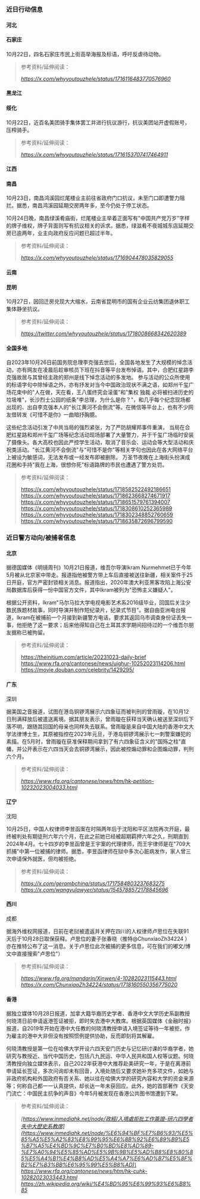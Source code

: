 ### **近日行动信息**

#### 河北

#### 石家庄

10月22日，四名石家庄市民上街高举海报及标语，呼吁反虐待动物。

> 参考资料/延伸阅读：
>
> *<https://x.com/whyyoutouzhele/status/1716116483770576960>*

#### 黑龙江

#### 绥化

10月22日，近百名美团骑手集体罢工并进行抗议游行，抗议美团站开虚假账号，压榨骑手。

> 参考资料/延伸阅读：
>
> *<https://x.com/whyyoutouzhele/status/1716153707417464911>*

#### 江西

#### 南昌

10月23日，南昌鸿溪园烂尾楼业主前往省政府门口抗议，未至门口即遭警力阻拦。据悉，南昌鸿溪园延期交房两年多，至今仍处于停工状态。

10月24日晚，南昌绿溪肴庙街，烂尾楼业主举着正面写有"中国共产党万岁"字样的牌子维权，牌子背面则写有抗议相关的诉求。据悉，绿滋肴不夜城城东店延期交房已逾两年，业主向政府反应问题已超过半年。

> 参考资料/延伸阅读：
>
> *<https://x.com/whyyoutouzhele/status/1716904478035829055>*

#### 云南

#### 昆明

10月27日，因回迁房兑现大大缩水，云南省昆明市的国有企业云纺集团退休职工集体静坐抗议。

> 参考资料/延伸阅读：
>
> *<https://twitter.com/whyyoutouzhele/status/1718008668342620389>*

#### 全国多地

自2023年10月26日前国务院总理李克强去世后，全国各地发生了大规模的悼念活动，亦有网友在凌晨后趁审核员下班在抖音等平台发布悼语。其中，合肥红星路李克强故居与其曾经主政的郑州是线下悼念活动的多发地。 参与活动的公众所使用的标语字句中除悼语之外，亦有抒发对当今中国政治现状不满之语，如郑州千玺广场花束中的"人在做，天在看，王八蛋终究会滚蛋"和"集权 独裁 必将被扫进历史的垃圾堆"，长沙烈士公园的纸条"李总理，为什么是你？"，和几乎每个纪念现场都出现的、出自李克强本人的"长江黄河不会倒流"等。在微信等平台上，也有不少网友借转发《可惜不是你》一曲暗抒胸臆。

这些纪念活动引发了中共当局的强烈紧张，为了严防胡耀邦事件重演， 当局在合肥红星路和郑州千玺广场等纪念活动现场部署了大量警力，并于千玺广场临时安装了摄像头。各大高校也因此严控学生活动，取消了音乐会、运动会等大型活动和庆祝类活动。"长江黄河不会倒流"与"可惜不是你"等相关字句也因此在各大网络平台上被设为敏感词，无法发布或一经发布即被删除。 万圣节夜晚在上海街头扮演成花圈和手持"我在上海，很想你死"标语路牌的市民也遭遇了警方处罚。

> 参考资料/延伸阅读：
>
> <https://x.com/whyyoutouzhele/status/1718582522492186651>\
> <https://x.com/whyyoutouzhele/status/1718623668274671917>\
> <https://x.com/whyyoutouzhele/status/1718651579761394007>\
> <https://x.com/whyyoutouzhele/status/1718308610252365989>\
> <https://x.com/whyyoutouzhele/status/1718302348852760659>\
> <https://x.com/whyyoutouzhele/status/1718635872696799590>

### **近日警方动向/被捕者信息**

#### 北京

据德国媒体《明镜周刊》10月21日报道，维吾尔导演Ikram Nurmehmet已于今年5月被从北京家中带走。报道指他被警方带上车后直接被送往新疆，相关案件于25日开庭，官方严密封锁相关消息。报道指出，2020年澳大利亚黑客攻陷上海公安局数据库后获得一份中国官方文件，其中Ikram被列为"恐怖主义嫌疑人"。

根据公开资料，Ikram"马尔马拉大学电视电影艺术系2016级毕业，回国后关注少数民族题材故事，同时导演并制作短纪录片，纪录式节目"。据自由亚洲电台报道，Ikram在被捕前一个月接到新疆警方电话，要求其返回乌市调查身份证丢失一事，他拒绝了这一要求；后来他得知自己在土耳其求学期间招待过的一个维吾尔朋友据称已被拘留。

> 参考资料/延伸阅读：
>
> <https://theinitium.com/article/20231023-daily-brief>\
> <https://www.rfa.org/cantonese/news/uighur-10252023114206.html>\
> <https://movie.douban.com/celebrity/1429295/>

#### 广东

深圳

据美国之音报道，试图在港岛铜锣湾展示六四象征而被判刑的曾雨璇，在10月12日刑满释放后被遣送离境。据其朋友表示，曾雨璇在获释当天确认被送至深圳后下落不明，跟随其回国的母亲也同样失去联系。曾雨璇是来自中国大陆的香港中文大学法律博士生，其原被指控在2023年元旦，于港岛铜锣湾展示七一刺警案嫌犯的素描。在5月时，曾雨璇在获准保释期间拿到了有六四象征含义的"国殇之柱"直幡，并公开表示在六四当天会去铜锣湾展示，因此被控煽动罪和企图煽动罪，判刑六个月。

> 参考资料/延伸阅读：
>
> *<https://www.rfa.org/cantonese/news/htm/hk-petition-10232023004033.html>*

#### 辽宁

沈阳

10月25日，中国人权律师李昱函案在时隔两年后于沈阳和平区法院再次开庭，最终被判处有期徒刑六年六个月，在此之前她已经被超期羁押六年之久，刑期直到2024年4月。七十四岁的李昱函曾是王宇案的代理律师，而王宇律师是在"709大抓捕"中第一位被捕的律师。据悉，李昱函律师在狱中多次心脏病发作，家人曾三次申请保外就医，但均被拒绝。

> 参考资料/延伸阅读：
>
> *<https://x.com/gerambchina/status/1717584803237683275>\
> <https://x.com/wangyulawyer/status/1545788572178845696>*

#### 西川

成都

据海外维权网报道，日前在老挝被遣返并关押在四川的人权律师卢思位在失联91天后于10月28日取保获释。卢思位的妻子张春晓（推特@ChunxiaoZh34224 ）亦在推特公布了这一消息。关于卢思位此次被捕的更多信息，可在我们的嘟文/博文中直接搜索"卢思位"）

> 参考资料/延伸阅读：
>
> *<https://www.rfa.org/mandarin/Xinwen/4-10282023115443.html>\
> <https://x.com/ChunxiaoZh34224/status/1718160550356775020>*

#### 香港

据独立媒体10月28日报道，加拿大籍华裔历史学者、香港中文大学历史系副教授何晓清日前申请返港签证被拒，即时失去港中大教席。根据英国媒体《金融时报》报道，自2019年开始在港中大任教的何晓清教授申请入境签证等待一年被拒，作为雇主的港中大非但没有按照惯例提供协助，反而即刻将其解雇。

何晓清教授是第一位在哈佛大学开设六四天安门历史与记忆研讨课的华裔学者，她研究与教授近、当代中国历史，包括八九民运、中华人民共和国人权等议题。何晓清教授向独立媒体表示，自己2022年获港中大推荐赴美研究一年，于是在离港前申请延长签证，多次问询却未有回音，入境处随后又要求她补充多项文件，如她与非政府机构和外国政府有否关系、她以往在哈佛大学的研究內容和大学的资金来源等；何称自己都一一认真提供，却长达一年未获回应。此外，她的首部著作《天安门流亡：中国民主抗争的声音》今年5月被发现在香港公共图书馆遭到下架。

> 参考资料/延伸阅读：
>
> *[https://www.inmediahk.net/node/政經/入境處拒批工作簽證-研六四學者失中大歷史系教席](https://www.inmediahk.net/node/%E6%94%BF%E7%B6%93/%E5%85%A5%E5%A2%83%E8%99%95%E6%8B%92%E6%89%B9%E5%B7%A5%E4%BD%9C%E7%B0%BD%E8%AD%89-%E7%A0%94%E5%85%AD%E5%9B%9B%E5%AD%B8%E8%80%85%E5%A4%B1%E4%B8%AD%E5%A4%A7%E6%AD%B7%E5%8F%B2%E7%B3%BB%E6%95%99%E5%B8%AD)\
> <https://www.rfa.org/cantonese/news/htm/hk-cuhk-10282023033443.html>\
> <https://zh.wikipedia.org/wiki/%E4%BD%95%E6%99%93%E6%B8%85>*
